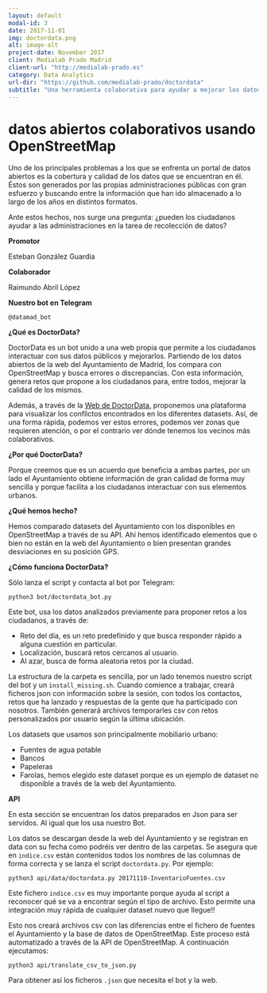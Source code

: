```yaml
---
layout: default
modal-id: 3
date: 2017-11-01
img: doctordata.png
alt: image-alt
project-date: November 2017
client: Medialab Prado Madrid
client-url: "http://medialab-prado.es"
category: Data Analytics
url-dir: "https://github.com/medialab-prado/doctordata"
subtitle: "Una herramienta colaborativa para ayudar a mejorar los datos abiertos de nuestra ciudad."
---
```


# datos abiertos colaborativos usando OpenStreetMap

Uno de los principales problemas a los que se enfrenta un portal de datos abiertos es la cobertura y calidad de los datos que se encuentran en él. Éstos son generados por las propias administraciones públicas con gran esfuerzo y buscando entre la información que han ido almacenado a lo largo de los años en distintos formatos.

Ante estos hechos, nos surge una pregunta: ¿pueden los ciudadanos ayudar a las administraciones en la tarea de recolección de datos?

__Promotor__

Esteban González Guardia

__Colaborador__

Raimundo Abril López

__Nuestro bot en Telegram__

`@datamad_bot`

__¿Qué es DoctorData?__

DoctorData es un bot unido a una web propia que permite a los ciudadanos interactuar con sus datos públicos y mejorarlos. Partiendo de los datos abiertos de la web del Ayuntamiento de Madrid, los compara con OpenStreetMap y busca errores o discrepancias. Con esta información, genera retos que propone a los ciudadanos para, entre todos, mejorar la calidad de los mismos.

Además, a través de la [Web de DoctorData](https://medialab-prado.github.io/doctordata), proponemos una plataforma para visualizar los conflictos encontrados en los diferentes datasets. Así, de una forma rápida, podemos ver estos errores, podemos ver zonas que requieren atención, o por el contrario ver dónde tenemos los vecinos más colaborativos.

__¿Por qué DoctorData?__

Porque creemos que es un acuerdo que beneficia a ambas partes, por un lado el Ayuntamiento obtiene información de gran calidad de forma muy sencilla y porque facilita a los ciudadanos interactuar con sus elementos urbanos.

__¿Qué hemos hecho?__

Hemos comparado datasets del Ayuntamiento con los disponibles en OpenStreetMap a través de su API.
Ahí hemos identificado elementos que o bien no están en la web del Ayuntamiento o bien presentan grandes desviaciones en su posición GPS.


__¿Cómo funciona DoctorData?__

Sólo lanza el script y contacta al bot por Telegram:

`python3 bot/doctordata_bot.py`

Este bot, usa los datos analizados previamente para proponer retos a los ciudadanos, a través de:

* Reto del día, es un reto predefinido y que busca responder rápido a alguna cuestión en particular.
* Localización, buscará retos cercanos al usuario.
* Al azar, busca de forma aleatoria retos por la ciudad.

La estructura de la carpeta es sencilla, por un lado tenemos nuestro script del bot y un `install_missing.sh`. Cuando comience a trabajar, creará ficheros json con información sobre la sesión, con todos los contactos, retos que ha lanzado y respuestas de la gente que ha participado con nosotros. También generará archivos temporarles csv con retos personalizados por usuario según la última ubicación.

Los datasets que usamos son principalmente mobiliario urbano:

- Fuentes de agua potable
- Bancos
- Papeleras
- Farolas, hemos elegido este dataset porque es un ejemplo de dataset no disponible a través de la web del Ayuntamiento.

__API__

En esta sección se encuentran los datos preparados en Json para ser servidos. Al igual que los usa nuestro Bot.

Los datos se descargan desde la web del Ayuntamiento y se registran en data con su fecha como podréis ver dentro de las carpetas. Se asegura que en `indice.csv` están contenidos todos los nombres de las columnas de forma correcta y se lanza el script `doctordata.py`. Por ejemplo:

`python3 api/data/doctordata.py 20171110-InventarioFuentes.csv`

Este fichero `indice.csv` es muy importante porque ayuda al script a reconocer qué se va a encontrar según el tipo de archivo. Esto permite una integración muy rápida de cualquier dataset nuevo que llegue!!

Esto nos creará archivos csv con las diferencias entre el fichero de fuentes el Ayuntamiento y la base de datos de OpenStreetMap. Este proceso está automatizado a través de la API de OpenStreetMap. A continuación ejecutamos:

`python3 api/translate_csv_to_json.py`

Para obtener así los ficheros `.json` que necesita el bot y la web.
